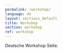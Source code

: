 ```yaml
---
permalink: /workshop/
language: de
layout: sections_default 
title: Workshop
section: workshop
ref: workshop
---
```


Deutsche Workshop Seite.
